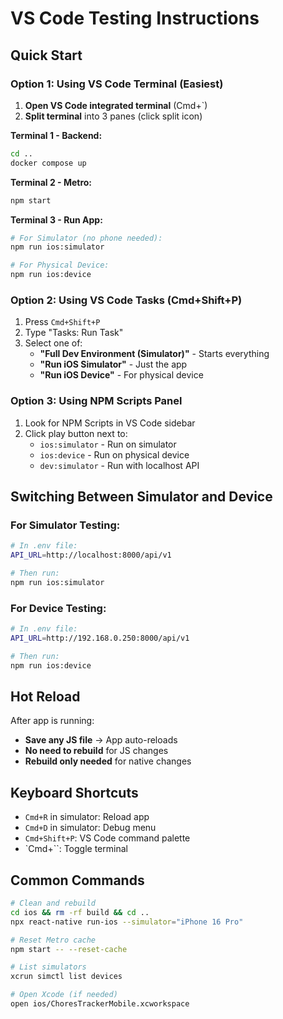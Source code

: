 # VS Code Testing Instructions

## Quick Start

### Option 1: Using VS Code Terminal (Easiest)

1. **Open VS Code integrated terminal** (Cmd+`)
2. **Split terminal** into 3 panes (click split icon)

**Terminal 1 - Backend:**
```bash
cd ..
docker compose up
```

**Terminal 2 - Metro:**
```bash
npm start
```

**Terminal 3 - Run App:**
```bash
# For Simulator (no phone needed):
npm run ios:simulator

# For Physical Device:
npm run ios:device
```

### Option 2: Using VS Code Tasks (Cmd+Shift+P)

1. Press `Cmd+Shift+P`
2. Type "Tasks: Run Task"
3. Select one of:
   - **"Full Dev Environment (Simulator)"** - Starts everything
   - **"Run iOS Simulator"** - Just the app
   - **"Run iOS Device"** - For physical device

### Option 3: Using NPM Scripts Panel

1. Look for NPM Scripts in VS Code sidebar
2. Click play button next to:
   - `ios:simulator` - Run on simulator
   - `ios:device` - Run on physical device
   - `dev:simulator` - Run with localhost API

## Switching Between Simulator and Device

### For Simulator Testing:
```bash
# In .env file:
API_URL=http://localhost:8000/api/v1

# Then run:
npm run ios:simulator
```

### For Device Testing:
```bash
# In .env file:
API_URL=http://192.168.0.250:8000/api/v1

# Then run:
npm run ios:device
```

## Hot Reload

After app is running:
- **Save any JS file** → App auto-reloads
- **No need to rebuild** for JS changes
- **Rebuild only needed** for native changes

## Keyboard Shortcuts

- `Cmd+R` in simulator: Reload app
- `Cmd+D` in simulator: Debug menu
- `Cmd+Shift+P`: VS Code command palette
- `Cmd+``: Toggle terminal

## Common Commands

```bash
# Clean and rebuild
cd ios && rm -rf build && cd ..
npx react-native run-ios --simulator="iPhone 16 Pro"

# Reset Metro cache
npm start -- --reset-cache

# List simulators
xcrun simctl list devices

# Open Xcode (if needed)
open ios/ChoresTrackerMobile.xcworkspace
```
